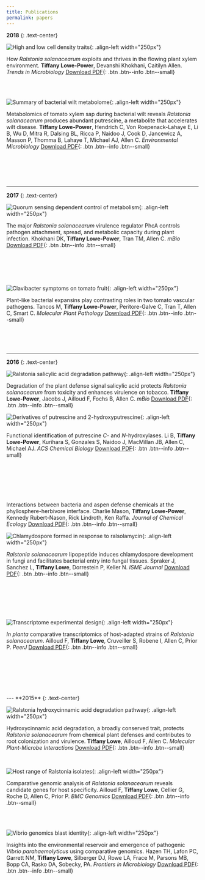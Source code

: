 ```yaml
---
title: Publications
permalink: papers
---
```


**2018**
{: .text-center}


![High and low cell density traits](/assets/papers/pub_ralstonia_trends_review_flow.png){: .align-left width="250px"}

How *Ralstonia solanacearum* exploits and thrives in the flowing plant xylem environment. **Tiffany Lowe-Power**, Devanshi Khokhani, Caitilyn Allen. *Trends in Microbiology* [Download PDF](/assets/papers/pub_ralstonia_trends_review_flow.pdf){: .btn .btn--info .btn--small}

<br><br>

![Summary of bacterial wilt metabolome](/assets/papers/pub_xylem_metabo_put.png){: .align-left width="250px"}

Metabolomics of tomato xylem sap during bacterial wilt reveals *Ralstonia solanacearum* produces abundant putrescine, a metabolite that accelerates wilt disease.
**Tiffany Lowe-Power**, Hendrich C, Von Roepenack-Lahaye E, Li B, Wu D, Mitra R, Dalsing BL, Ricca P, Naidoo J, Cook D, Jancewicz A, Masson P, Thomma B, Lahaye T, Michael AJ, Allen C. *Environmental Microbiology* [Download PDF](/assets/papers/pub_xylem_metabo_put.pdf){: .btn .btn--info .btn--small}

<br>
<br>
<br><br>


---
**2017**
{: .text-center}

![Quorum sensing dependent control of metabolism](/assets/papers/pub_phcA_transcriptome.png){: .align-left width="250px"}

The major *Ralstonia solanacearum* virulence regulator PhcA controls pathogen attachment, spread, and metabolic capacity during plant infection.
Khokhani DK, **Tiffany Lowe-Power**, Tran TM, Allen C. *mBio* [Download PDF](/assets/papers/pub_phcA_transcriptome.pdf){: .btn .btn--info .btn--small} 

<br><br><br><br>


![Clavibacter symptoms on tomato fruit](/assets/papers/pub_clavi_ralsto_expansins.png){: .align-left width="250px"}

Plant-like bacterial expansins play contrasting roles in two tomato vascular pathogens.
Tancos M, **Tiffany Lowe-Power**, Peritore-Galve C, Tran T, Allen C, Smart C. *Molecular Plant Pathology* [Download PDF](/assets/papers/pub_clavi_ralsto_expansins.pdf){: .btn .btn--info .btn--small}


<br><br>
<br>


---

**2016**
{: .text-center}

![Ralstonia salicylic acid degradation pathway](/assets/papers/pub_ralstonia_salicylic_deg.png){: .align-left width="250px"}

Degradation of the plant defense signal salicylic acid protects *Ralstonia solanacearum* from toxicity and enhances virulence on tobacco.
**Tiffany Lowe-Power**, Jacobs J, Ailloud F, Fochs B, Allen C. *mBio* [Download PDF](/assets/papers/pub_ralstonia_salicylic_deg.pdf){: .btn .btn--info .btn--small}



![Derivatives of putrescine and 2-hydroxyputrescine](/assets/papers/pub_hydroxy_putrescine.png){: .align-left width="250px"}

Functional identification of putrescine *C*- and *N*-hydroxylases.
Li B, **Tiffany Lowe-Power**, Kurihara S, Gonzales S, Naidoo J, MacMillan JB, Allen C, Michael AJ. *ACS Chemical Biology* [Download PDF](/assets/papers/pub_hydroxy_putrescine.pdf){: .btn .btn--info .btn--small}

<br><br><br><br><br>

Interactions between bacteria and aspen defense chemicals at the phyllosphere-herbivore interface.
Charlie Mason, **Tiffany Lowe-Power**, Kennedy Rubert-Nason, Rick Lindroth, Ken Raffa. *Journal of Chemical Ecology* [Download PDF](/assets/papers/pub_aspen_beetles_phenolics.pdf){: .btn .btn--info .btn--small}

![Chlamydospore formed in response to ralsolamycin](/assets/papers/pub_ralsolamycin_chlamydospores.png){: .align-left width="250px"}

*Ralstonia solanacearum* lipopeptide induces chlamydospore development in fungi and facilitates bacterial entry into fungal tissues.
Spraker J, Sanchez L, **Tiffany Lowe**, Dorrestein P, Keller N. *ISME Journal* [Download PDF](/assets/papers/pub_ralsolamycin_chlamydospores.pdf){: .btn .btn--info .btn--small}

<br>

<br><br><br>

![Transcriptome experimental design](/assets/papers/pub_ralsto_banana_moko_transcriptome.png){: .align-left width="250px"}

*In planta* comparative transcriptomics of host-adapted strains of *Ralstonia solanacearum*.
Ailloud F, **Tiffany Lowe**, Cruveiller S, Robene I, Allen C, Prior P. *PeerJ* [Download PDF](/assets/papers/pub_ralsto_banana_moko_transcriptome.pdf){: .btn .btn--info .btn--small}

<br>

<br>
<br>
<br>
<br>

<br>
---
**2015**
{: .text-center}

![Ralstonia hydroxycinnamic acid degradation pathway](/assets/papers/pub_ralstonia_hca_degradation.png){: .align-left width="250px"}

Hydroxycinnamic acid degradation, a broadly conserved trait, protects *Ralstonia solanacearum* from chemical plant defenses and contributes to root colonization and virulence.
**Tiffany Lowe**, Ailloud F, Allen C. *Molecular Plant-Microbe Interactions* [Download PDF](/assets/papers/pub_ralstonia_hca_degradation.pdf){: .btn .btn--info .btn--small}


<br>

![Host range of Ralstonia isolates](/assets/papers/pub_ralsto_banana_moko_genomics.gif){: .align-left width="250px"}

Comparative genomic analysis of *Ralstonia solanacearum* reveals candidate genes for host specificity.
Ailloud F, **Tiffany Lowe**, Cellier G, Roche D, Allen C, Prior P. *BMC Genomics* [Download PDF](/assets/papers/pub_ralsto_banana_moko_genomics.pdf){: .btn .btn--info .btn--small}

<br><br>

![Vibrio genomics blast identity](/assets/papers/pub_vibriopara_genomics.jpg){: .align-left width="250px"}

Insights into the environmental reservoir and emergence of pathogenic *Vibrio parahaemolyticus* using comparative genomics.
Hazen TH, Lafon PC, Garrett NM, **Tiffany Lowe**, Silberger DJ, Rowe LA, Frace M, Parsons MB, Bopp CA, Rasko DA, Sobecky, PA. *Frontiers in Microbiology* [Download PDF](/assets/papers/pub_vibriopara_genomics.pdf){: .btn .btn--info .btn--small}
